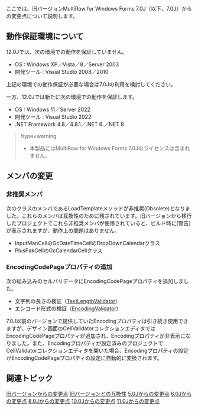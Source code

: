 ここでは、旧バージョンMultiRow for Windows Forms 7.0J（以下、7.0J）からの変更点について説明します。

## 動作保証環境について

12.0Jでは、次の環境での動作を保証していません。

* OS : Windows XP／Vista／8／Server 2003
* 開発ツール : Visual Studio 2008／2010

上記の環境での動作保証が必要な場合は7.0Jの利用を検討してください。

一方、12.0Jでは新たに次の環境での動作を保証します。

* OS : Windows 11／Server 2022
* 開発ツール : Visual Studio 2022
* .NET Framework 4.8／4.8.1／.NET 6.／NET 8

> !type=warning
>
> * 本製品にはMultiRow for Windows Forms 7.0Jのライセンスは含まれません。

## メンバの変更

### 非推奨メンバ

次のクラスのメンバであるLoadTemplateメソッドが非推奨(Obsolete)となりました。これらのメンバは互換性のために残されています。旧バージョンから移行したプロジェクトでこれら非推奨メンバが使用されていると、ビルド時に[警告]が表示されますが、動作上の問題はありません。

* InputManCellのGcDateTimeCellのDropDownCalendarクラス
* PlusPakCellのGcCalendarCellクラス

### EncodingCodePageプロパティの追加

次の組み込みのセルバリデータにEncodingCodePageプロパティを追加しました。

* 文字列の長さの検証（[TextLengthValidator](gcdocsite__documentlink?toc-item-id=62922ad4-3e94-4ded-bc18-aef8cf18db17)）
* エンコード形式の検証（[EncodingValidator](gcdocsite__documentlink?toc-item-id=62922ad4-3e94-4ded-bc18-aef8cf18db17)）

7.0J以前のバージョンで提供していたEncodingプロパティは引き続き使用できますが、デザイン画面のCellValidatorコレクションエディタではEncodingCodePageプロパティが追加され、Encodingプロパティが非表示になりました。また、Encodingプロパティが設定済みのプロジェクトでCellValidatorコレクションエディタを開いた場合、Encodingプロパティの設定がEncodingCodePageプロパティの設定に自動的に変換されます。

## 関連トピック

[旧バージョンからの変更点](gcdocsite__documentlink?toc-item-id=7ff689fc-4f6e-4122-94de-5a25293938aa)
[旧バージョンとの互換性](gcdocsite__documentlink?toc-item-id=72ab16be-8242-40a0-bf88-de553ccdb8f6)
[5.0Jからの変更点](gcdocsite__documentlink?toc-item-id=41d68aa4-a2cb-486a-a2ed-718dcf9a47df)
[6.0Jからの変更点](gcdocsite__documentlink?toc-item-id=303c8942-a3d4-47ac-8ad3-86f5fa16db71)
[8.0Jからの変更点](gcdocsite__documentlink?toc-item-id=c2816307-bd65-4566-bef4-200aa03e2b29)
[10.0Jからの変更点](gcdocsite__documentlink?toc-item-id=439b6155-04bb-4fba-9973-1c91fbb51ccc)
[11.0Jからの変更点](gcdocsite__documentlink?toc-item-id=0066ed43-9422-491d-830e-8292e3ce8f9a)